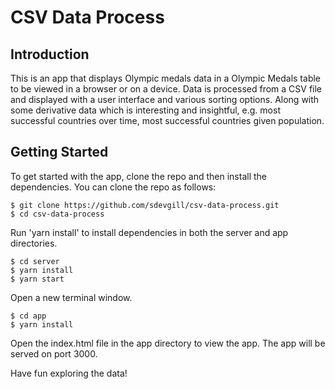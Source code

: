 # CSV Data Process

## Introduction

This is an app that displays Olympic medals data in a Olympic Medals table to be viewed in a browser or on a device. Data is processed from a CSV file and displayed with a user interface and various sorting options. Along with some derivative data which is interesting and insightful, e.g. most successful countries over time, most successful countries given population.

## Getting Started

To get started with the app, clone the repo and then install the dependencies. You can clone the repo as follows:

```
$ git clone https://github.com/sdevgill/csv-data-process.git
$ cd csv-data-process
```

Run 'yarn install' to install dependencies in both the server and app directories.

```
$ cd server
$ yarn install
$ yarn start
```

Open a new terminal window.

```
$ cd app
$ yarn install
```

Open the index.html file in the app directory to view the app. The app will be served on port 3000.

Have fun exploring the data!
